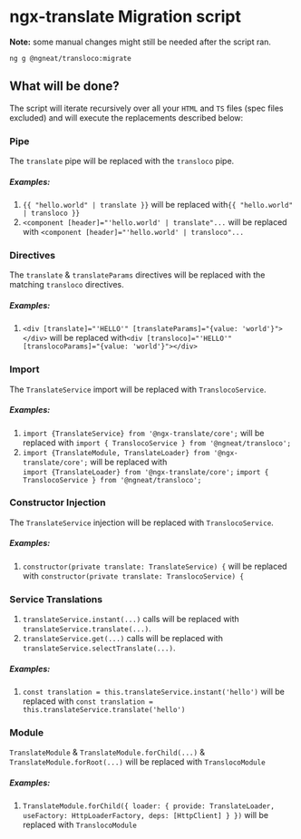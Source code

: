 # ngx-translate Migration script

**Note:** some manual changes might still be needed after the script ran.

`ng g @ngneat/transloco:migrate`

## What will be done?

The script will iterate recursively over all your `HTML` and `TS` files (spec files excluded) and will execute the replacements described below:

### Pipe

The `translate` pipe will be replaced with the `transloco` pipe.

##### Examples:

1. `{{ "hello.world" | translate }}` will be replaced with`{{ "hello.world" | transloco }}`
2. `<component [header]="'hello.world' | translate"...` will be replaced with `<component [header]="'hello.world' | transloco"...`

### Directives

The `translate` & `translateParams` directives will be replaced with the matching `transloco` directives.

##### Examples:

1. `<div [translate]="'HELLO'" [translateParams]="{value: 'world'}"></div>` will be replaced with`<div [transloco]="'HELLO'" [translocoParams]="{value: 'world'}"></div>`

### Import

The `TranslateService` import will be replaced with `TranslocoService`.

##### Examples:

1. `import {TranslateService} from '@ngx-translate/core';` will be replaced with `import { TranslocoService } from '@ngneat/transloco';`
2. `import {TranslateModule, TranslateLoader} from '@ngx-translate/core';` will be replaced with  
    `import {TranslateLoader} from '@ngx-translate/core';`
   `import { TranslocoService } from '@ngneat/transloco';`

### Constructor Injection

The `TranslateService` injection will be replaced with `TranslocoService`.

##### Examples:

1. `constructor(private translate: TranslateService) {` will be replaced with `constructor(private translate: TranslocoService) {`

### Service Translations

1. `translateService.instant(...)` calls will be replaced with `translateService.translate(...)`.
2. `translateService.get(...)` calls will be replaced with `translateService.selectTranslate(...)`.

##### Examples:

1. `const translation = this.translateService.instant('hello')` will be replaced with `const translation = this.translateService.translate('hello')`

### Module

`TranslateModule` & `TranslateModule.forChild(...)` & `TranslateModule.forRoot(...)` will be replaced with `TranslocoModule`

##### Examples:

1. `TranslateModule.forChild({ loader: { provide: TranslateLoader, useFactory: HttpLoaderFactory, deps: [HttpClient] } })` will be replaced with `TranslocoModule`
